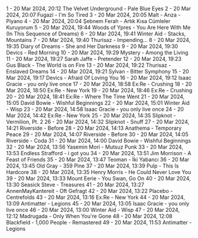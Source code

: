 1 - 20 Mar 2024, 20:12	The Velvet Underground - Pale Blue Eyes
2 - 20 Mar 2024, 20:07	Fugazi - I'm So Tired
3 - 20 Mar 2024, 20:05	Malt - Arıza - Piyano
4 - 20 Mar 2024, 20:04	Şebnem Ferah - Artık Kısa Cümleler Kuruyorum
5 - 20 Mar 2024, 19:44	Woods of Ypres - You Are Here With Me (In This Sequence of Dreams)
6 - 20 Mar 2024, 19:41	Winter Aid - Stacks, Mountains
7 - 20 Mar 2024, 19:40	Thurisaz - Impending...
8 - 20 Mar 2024, 19:35	Diary of Dreams - She and Her Darkness
9 - 20 Mar 2024, 19:30	Devics - Red Morning
10 - 20 Mar 2024, 19:29	Mystery - Among the Living
11 - 20 Mar 2024, 19:27	Sarah Jaffe - Pretender
12 - 20 Mar 2024, 19:23	Gus Black - The World is on Fire
13 - 20 Mar 2024, 19:22	Thurisaz - Enslaved Dreams
14 - 20 Mar 2024, 19:21	Sylvan - Bitter Symphony
15 - 20 Mar 2024, 19:17	Devics - Afraid Of Loving You
16 - 20 Mar 2024, 19:12	Isaac Gracie - you only live once
17 - 20 Mar 2024, 18:58	Ex:Re - Crushing
18 - 20 Mar 2024, 18:50	Ex:Re - New York
19 - 20 Mar 2024, 18:46	Ex:Re - Crushing
20 - 20 Mar 2024, 18:41	Ex:Re - Where The Time Went
21 - 20 Mar 2024, 15:05	David Bowie - Wishful Beginnings
22 - 20 Mar 2024, 15:01	Winter Aid - Wisp
23 - 20 Mar 2024, 14:58	Isaac Gracie - you only live once
24 - 20 Mar 2024, 14:42	Ex:Re - New York
25 - 20 Mar 2024, 14:35	Slipknot - Vermilion, Pt. 2
26 - 20 Mar 2024, 14:32	Slipknot - Snuff
27 - 20 Mar 2024, 14:21	Riverside - Before
28 - 20 Mar 2024, 14:13	Anathema - Temporary Peace
29 - 20 Mar 2024, 14:07	Riverside - Before
30 - 20 Mar 2024, 14:05	Riverside - Coda
31 - 20 Mar 2024, 14:00	David Bowie - Wishful Beginnings
32 - 20 Mar 2024, 13:56	Yasemin Mori - Mutsuz Punk
33 - 20 Mar 2024, 13:53	Endless Strafford - i got you
34 - 20 Mar 2024, 13:51	Jim Morrison - A Feast of Friends
35 - 20 Mar 2024, 13:47	Teoman - İki Yabancı
36 - 20 Mar 2024, 13:45	Old Gray - 359 Pine
37 - 20 Mar 2024, 13:39	Pulp - This Is Hardcore
38 - 20 Mar 2024, 13:35	Henry Morris - He Could Never Love You
39 - 20 Mar 2024, 13:33	Mount Eerie - You Swan, Go On
40 - 20 Mar 2024, 13:30	Seasick Steve - Treasures
41 - 20 Mar 2024, 13:27	AnnenMayKantereit - Oft Gefragt
42 - 20 Mar 2024, 13:22	Placebo - Centrefolds
43 - 20 Mar 2024, 13:16	Ex:Re - New York
44 - 20 Mar 2024, 13:09	Antimatter - Legions
45 - 20 Mar 2024, 13:05	Isaac Gracie - you only live once
46 - 20 Mar 2024, 13:00	Winter Aid - Wisp
47 - 20 Mar 2024, 12:12	Madrugada - Only When You're Gone
48 - 20 Mar 2024, 12:08	Blackfield - 1,000 People - Remastered
49 - 20 Mar 2024, 11:53	Antimatter - Legions
